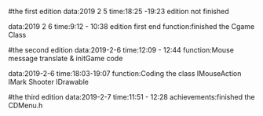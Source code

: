#the first edition
data:2019 2 5
time:18:25 -19:23
edition not finished

data:2019 2 6
time:9:12 - 10:38
edition first end
function:finished the Cgame Class

#the second edition
data:2019-2-6
time:12:09 - 12:44
function:Mouse message translate & initGame code

data:2019-2-6
time:18:03-19:07
function:Coding the class IMouseAction IMark Shooter IDrawable 

#the third edition
data:2019-2-7
time:11:51 - 12:28
achievements:finished the CDMenu.h 